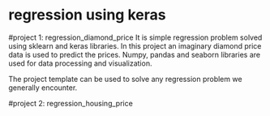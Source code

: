 # regression using keras 

#project 1: regression_diamond_price
It is simple regression problem solved using sklearn and keras libraries. In this project an imaginary diamond price data is used to predict the prices. Numpy, pandas and seaborn libraries are used for data processing and visualization.

The project template can be used to solve any  regression problem we generally encounter.


#project 2: regression_housing_price
